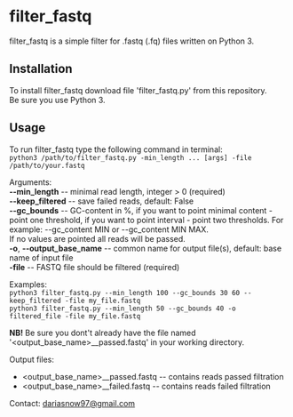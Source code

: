 # filter_fastq

filter_fastq is a simple filter for .fastq (.fq) files written on Python 3.

## Installation  
To install filter_fastq download file 'filter_fastq.py' from this repository.  
Be sure you use Python 3.

## Usage
To run filter_fastq type the following command in terminal:  
    ```python3 /path/to/filter_fastq.py -min_length ... [args] -file /path/to/your.fastq```    
    
Arguments:   
     **--min_length** -- minimal read length, integer > 0 (required)  
     **--keep_filtered** -- save failed reads, default: False  
     **--gc_bounds** -- GC-content in %, if you want to point minimal content - point one threshold,
     if you want to point interval - point two thresholds. For example: --gc_content MIN or --gc_content MIN MAX.  
     If no values are pointed all reads will be passed.  
    **-o**, **--output_base_name** -- common name for output file(s), default: base name of input file  
    **-file** -- FASTQ file should be filtered (required)  
    
Examples:  
    ```python3 filter_fastq.py --min_length 100 --gc_bounds 30 60 --keep_filtered -file my_file.fastq```  
    ```python3 filter_fastq.py --min_length 50 --gc_bounds 40 -o filtered_file -file my_file.fastq```  
    
**NB!** Be sure you dont't already have the file named '<output_base_name>__passed.fastq' in your working directory.   

Output files:
- <output_base_name>__passed.fastq -- contains reads passed filtration
- <output_base_name>__failed.fastq -- contains reads failed filtration  

Contact: dariasnow97@gmail.com
    
